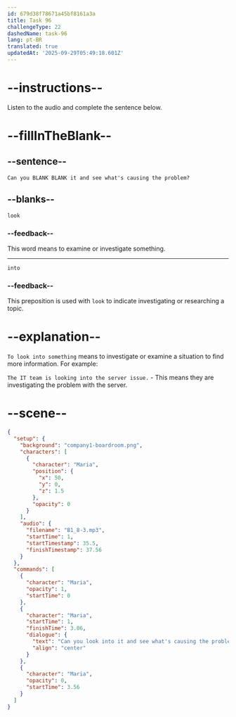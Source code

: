```yaml
---
id: 679d38f78671a45bf8161a3a
title: Task 96
challengeType: 22
dashedName: task-96
lang: pt-BR
translated: true
updatedAt: '2025-09-29T05:49:18.601Z'
---
```


<!-- (Audio) Maria: Can you look into it and see what's causing the problem? -->

# --instructions--

Listen to the audio and complete the sentence below.

# --fillInTheBlank--

## --sentence--

`Can you BLANK BLANK it and see what's causing the problem?`

## --blanks--

`look`

### --feedback--

This word means to examine or investigate something.

---

`into`

### --feedback--

This preposition is used with `look` to indicate investigating or researching a topic.

# --explanation--

`To look into something` means to investigate or examine a situation to find more information. For example:

`The IT team is looking into the server issue.` - This means they are investigating the problem with the server.

# --scene--

```json
{
  "setup": {
    "background": "company1-boardroom.png",
    "characters": [
      {
        "character": "Maria",
        "position": {
          "x": 50,
          "y": 0,
          "z": 1.5
        },
        "opacity": 0
      }
    ],
    "audio": {
      "filename": "B1_8-3.mp3",
      "startTime": 1,
      "startTimestamp": 35.5,
      "finishTimestamp": 37.56
    }
  },
  "commands": [
    {
      "character": "Maria",
      "opacity": 1,
      "startTime": 0
    },
    {
      "character": "Maria",
      "startTime": 1,
      "finishTime": 3.06,
      "dialogue": {
        "text": "Can you look into it and see what's causing the problem?",
        "align": "center"
      }
    },
    {
      "character": "Maria",
      "opacity": 0,
      "startTime": 3.56
    }
  ]
}
```
